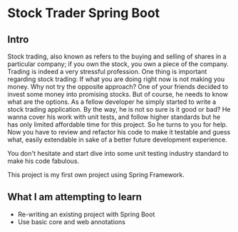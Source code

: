 # Stock Trader Spring Boot

## Intro

Stock trading, also known as refers to the buying and selling of shares in a particular company; if you own the stock, you own a piece of the company. Trading is indeed a very stressful profession. One thing is important regarding stock trading: If what you are doing right now is not making you money. Why not try the opposite approach? One of your friends decided to invest some money into promising stocks. But of course, he needs to know what are the options. As a fellow developer he simply started to write a stock trading application. By the way, he is not so sure is it good or bad? He wanna cover his work with unit tests, and follow higher standards but he has only limited affordable time for this project. So he turns to you for help. Now you have to review and refactor his code to make it testable and guess what, easily extendable in sake of a better future development experience.

You don't hesitate and start dive into some unit testing industry standard to make his code fabulous.

This project is my first own project using Spring Framework.

## What I am attempting to learn

- Re-writing an existing project with Spring Boot
- Use basic core and web annotations
